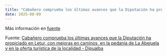 ```yaml
---
title: "Cabañero comprueba los últimas avances que la Diputación ha propiciado en Letur, con mejoras en caminos, en la pedanía de La Abejuela y en la oferta turística de la localidad - Dipualba"
date: 2025-08-09
---
```


Más información en [fuente](https://news.google.com/rss/articles/CBMiowJBVV95cUxNVjNBUFRQWFBDMV9FVzlqWHREdnpHdG5Yem1RaGNSWW9aQjVDcVFVY2g3RkZoaXNNQnE1TThBa25NVnhBUzNLdjFDQjdIb21qYnl1M1VQQXN2VlNKeTVTR19jc2xYVmlnbDVBXy1Yd3FEa282blM4TVBaelhzWkVLS0hWWURhMS1fV2drSHI2bUNjM3lQUkRYZ2gyUmF0a29qQldZRmQxTFNBdy1IN2hxTzZJMTF6ZlF6Y2Q1ZkQxX0VORVhIU2ZiYmxiM0hoRXJ5elVRVnNDOTk4OS1heFdXYTY4RGV4b0w0TW9Pam9vd0IwQ0NRRldZVXgzeUdwZUVKU2lIa1BmZHV3WjUyM0I1TGtJWklMdTQydnZlRUtfUzI1Nms?oc=5)

Fuente: [Cabañero comprueba los últimas avances que la Diputación ha propiciado en Letur, con mejoras en caminos, en la pedanía de La Abejuela y en la oferta turística de la localidad - Dipualba](https://news.google.com/rss/articles/CBMiowJBVV95cUxNVjNBUFRQWFBDMV9FVzlqWHREdnpHdG5Yem1RaGNSWW9aQjVDcVFVY2g3RkZoaXNNQnE1TThBa25NVnhBUzNLdjFDQjdIb21qYnl1M1VQQXN2VlNKeTVTR19jc2xYVmlnbDVBXy1Yd3FEa282blM4TVBaelhzWkVLS0hWWURhMS1fV2drSHI2bUNjM3lQUkRYZ2gyUmF0a29qQldZRmQxTFNBdy1IN2hxTzZJMTF6ZlF6Y2Q1ZkQxX0VORVhIU2ZiYmxiM0hoRXJ5elVRVnNDOTk4OS1heFdXYTY4RGV4b0w0TW9Pam9vd0IwQ0NRRldZVXgzeUdwZUVKU2lIa1BmZHV3WjUyM0I1TGtJWklMdTQydnZlRUtfUzI1Nms?oc=5)
